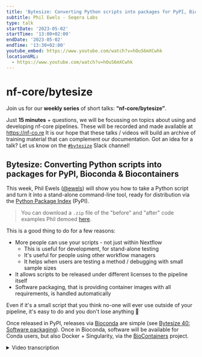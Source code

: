 ```yaml
---
title: 'Bytesize: Converting Python scripts into packages for PyPI, Bioconda & Biocontainers'
subtitle: Phil Ewels - Seqera Labs
type: talk
startDate: '2023-05-02'
startTime: '13:00+02:00'
endDate: '2023-05-02'
endTime: '13:30+02:00'
youtube_embed: https://www.youtube.com/watch?v=hOuS6mXCwhk
locationURL:
  - https://www.youtube.com/watch?v=hOuS6mXCwhk
---
```


# nf-core/bytesize

Join us for our **weekly series** of short talks: **“nf-core/bytesize”**.

Just **15 minutes** + questions, we will be focussing on topics about using and developing nf-core pipelines.
These will be recorded and made available at <https://nf-co.re>
It is our hope that these talks / videos will build an archive of training material that can complement our documentation. Got an idea for a talk? Let us know on the [`#bytesize`](https://nfcore.slack.com/channels/bytesize) Slack channel!

## Bytesize: Converting Python scripts into packages for PyPI, Bioconda & Biocontainers

This week, Phil Ewels ([@ewels](https://github.com/ewels/)) will show you how to take a Python script and turn it into a stand-alone command-line tool, ready for distribution via the [Python Package Index](https://pypi.org/) (PyPI).

> You can download a `.zip` file of the "before" and "after" code examples Phil demoed [here](https://github.com/nf-core/website/raw/master/public_html/assets/markdown_assets/events/2023/bytesize-python-packaging/python-packaging.zip).

This is a good thing to do for a few reasons:

- More people can use your scripts - not just within Nextflow
  - This is useful for development, for stand-alone testing
  - It's useful for people using other workflow managers
  - It helps when users are testing a method / debugging with small sample sizes
- It allows scripts to be released under different licenses to the pipeline itself
- Software packaging, that is providing container images with all requirements, is handled automatically

Even if it's a small script that you think no-one will ever use outside of your pipeline, it's easy to do and you don't lose anything 🙂

Once released in PyPI, releases via [Bioconda](https://bioconda.github.io/) are simple (see [Bytesize 40: Software packaging](https://nf-co.re/events/2022/bytesize-40-software-packaging)).
Once in Bioconda, software will be available for Conda users, but also Docker + Singularity, via the [BioContainers](https://biocontainers.pro/) project.

<details markdown="1"><summary>Video transcription</summary>
:::note
The content has been edited to make it reader-friendly
:::

[0:01](https://www.youtube.com/watch?v=hOuS6mXCwhk&t=1)
Hello, everyone, and welcome to this week's bytesize talk. I'm very happy to have Phil here, who is talking today about converting Python scripts into packages for PyPI, Bioconda, and biocontainers. It's your stage, Phil.

[0:17](https://www.youtube.com/watch?v=hOuS6mXCwhk&t=17)
Thank you. Hi, everybody. Thank you for joining me today. I'm going to have a little bit of fun together, hopefully. Today's talk was inspired by a conversation that's come up a few times within nf-core, which is when people have got scripts within a pipeline, so typically within a bin directory, or it could be within the exact shell block of a process. Instead of bundling that script with the pipeline, we instead prefer to package that script - or set of scripts - as a standalone software package instead. There are a few different reasons why we like to do this. Firstly, it makes the package and the analysis scripts available to anyone to use, even if they're not using Nextflow and not using this pipeline, so that's for the greater good of a community. More reusability, more visibility. It can sometimes help with licensing because we're no longer bundling and modifying code under potentially a different license within the nf-core repo, so the nf-core repo can be MIT and can just call this external tool. It also helps with software packaging, as Fran mentioned. For free, then we get a Docker image, a Singularity image, a Conda package, with all of the different requirements that you might need, so you don't need to spend a lot of time thinking about all the different, setting up custom Docker images and all this stuff. You just package your own scripts as its own standalone tool and you get all of that stuff for free, so, much better. All the maintenance can sit alongside the pipeline rather than integrated into the pipeline. It's a nice thing to do and for me, the main reason is that first one, which is that it makes the tool more usable for anyone, not necessarily tied to running within Nextflow, which I think is great because it's nice to use tools on a small scale and then to scale up to using a full size pipeline when you need it.

[2:16](https://www.youtube.com/watch?v=hOuS6mXCwhk&t=136)
I've told people in the past that this is easy, which it is, if you've done it lots of times before. But I thought it's probably time to put my money where my mouth is and actually show the process and hopefully convince you, too, that it isn't so bad. Now a few things to note before I kick off, firstly, I'm going to live code this. I have run through it earlier, so I've got a finished example on my side, which you can't see, which I will copy and paste from occasionally and hopefully refer to, if everything really goes wrong, but in the words of SpaceX, excitement is guaranteed because something will blow up at some point. So join me on that. Secondly, there are many, many ways to do this. My way is not necessarily the same as what I'm going to show and there are better ways to do things and probably recommendations that you should listen to from other people that are much better than mine. My aim today is to try and show you the easiest way to go from Python scripts to something on Bioconda, and I want to try and make that beginner friendly and as bytesized as possible.

[3:28](https://www.youtube.com/watch?v=hOuS6mXCwhk&t=208)
Let's start by sharing my screen up here and we will kick off. Spotlight my screen for everybody, so hopefully you can still see my face. To start off with a famous XKCD comic about Python environments, which are famously complicated packaging environments. We're going into something which is known for being difficult and varied, but that's fine. I'm going to keep it as simple as possible and you don't need to worry about all this stuff. I've got a little toy Python script here, it doesn't do very much, it just makes a plot and I wanted some input, so it takes a text file here, delete that now, called `title.txt` with some text in it. It reads that file in, sets it as a variable and sets the plot title to whatever it found and then it saves it. This is our starting point, I can try and run this now. If I do `python analysis.py`, there we go, we've got our plot and my nice plot, so it works, first step. This is where I'm assuming you're starting off, is you have a Python script which works.

[4:45](https://www.youtube.com/watch?v=hOuS6mXCwhk&t=285)
We have a few objectives to do, to take this script into a standalone Python package. Firstly we want to, as far as possible, make things optional and variable, so instead of having a fixed file name with a string like this, we want a better way to pass this information in to the tool, so we want to build the command line tool. We want to make it available ideally anywhere on the command line on the path, so make it into a proper command line tool rather than a script which you have to call using Python. We can call it "my_analysis_tool" or whatever and run that wherever. Once we've done all that stuff we want to package it up using Python packaging so that we have everything we need to push this package onto the Python package index, and we're going to focus on that. Once we've got this as a tool on PyPI, where anyone can install it, then the steps from PyPI to Conda is fairly easy. Once it's on Conda you get biocontainers for free which is the Docker image and the Singularity image. Really our destination for today is just Python packaging, just the PyPI. There's another talk, it's fairly old by now, but it's still totally valid, by Alex Peltzer on nf-core bytesize. It takes you from that Bioconda packaging steps, so you can follow on this this talk with that one. Hopefully that makes sense.

[6:14](https://www.youtube.com/watch?v=hOuS6mXCwhk&t=374)
First steps first, let's try and make this into a command line tool. Now there are a bunch of different ways to do this, probably the classic Python library to do command line parsing is called argpass, which many of you may be familiar with. Personally I've tended to use another package called "click", and more recently I am tending to use a package called "typer" which is actually based on "click". If I just use the right browser, this is URL, "typer"."Typer", gosh it's quite big, on a bigger screen it looks, I'll just make my window bigger just for a second so not reading anything here but just seeing what the website really looks like. It's got a really good website, it explains a lot about how to use it and you can click through the tutorial here and it tells you about everything, what's happening, why it works and the way it does and how to build something. We can start off with this, the simplest example, and we're going to say `import typer` here. Go up to the top, `import typer`, wrap our code in a function name. I can't copy from the VS code browser apparently, so I'm going to indent all of this code. Then I'm going to copy in that last bit which was there... my other window... down at the bottom.

[7:55](https://www.youtube.com/watch?v=hOuS6mXCwhk&t=475)
What's happening here? I'm importing a Python library called "typer", which is what we're using for the command line tool, I've put everything into a function which is just called `def __main__` and then at the bottom I've said `if __name__ == "__main__"`, so this is telling Python if this script is run directly, use "typer" to run this function. If I save that, now I can do Python analysis and nothing will happen, it should just work exactly the same, but I can do `python analysis --help` and you can see we're starting to get a command line tool come in here.

[8:27](https://www.youtube.com/watch?v=hOuS6mXCwhk&t=507)
Next up, let's get rid of this file, we don't really care about it being in the file, that was just a convenience, so I'm going to say let's instead pass the title as a command line option. With "typer" we just do that by adding a function argument to this function and I can get rid of this bit completely. To prove it I'll delete that file as well. Let's try again, do `python analysis --help` and sure enough now we have some help text saying, hey they are expecting a title, which is text and we have no default. If I try and run it without any arguments it will give me a nice error message. Now if I say "hello there", it's passed that in and our plot has a different title. That is our first step complete. We have a rudimentary command line interface and we have got rid of that file and we've now got command line options which makes it a much more usable flexible tool and that was not a lot of code I think you'll agree with me. With "typer" you can do many more things. You can obviously add lots more arguments here. You can say it should be an integer or boolean and it will craft the command line for you. You can use options instead of arguments so `--whatever`. You can set defaults, you can write help texts, loads of stuff like that. As you your tool becomes more advanced, maybe you dig into the type of documentation a little bit and learn about how to do that, but that's beyond the scope of today's talk.

[10:04](https://www.youtube.com/watch?v=hOuS6mXCwhk&t=604)
Next up, let's think about how to make this into an installable package and something we can run on the command line anywhere, those two things go together. If someone else comes and wants to run this package they're going to need to be able to import these same python packages, so I'm going to start off by making a new file called "requirements.txt" and I'm going to take these package names there and just pop them in there. We'll come back and use that in a minute and in the short term, if someone wanted to, they could now do `pip install -r requirements.txt` and that would install all the requirements for this tool. I'm also going to start moving stuff into some subdirectories and by convention I'm going to put it into a directory called "source". But it doesn't really matter, you can call it whatever you want. I'm going to call it "my_tool" and I'm going to move that python file up into that directory there. I'm also going to create a new file called `__init__.py`. This is a weird looking file name and it's a special case. By doing this in python, it tells the python packaging system that this folder's directory behaves as a python module, which is what we want to install later and so I can write add a docstring at the top saying "my_amazing_tool". I'm actually going to not put anything in here for now apart from a single variable which I'd put here by convention, but really you can do whatever you want. I'm going to call it again, use dunder - so double underscore -, version, double underscore, and also you know, semantic versioning 0.0.0.1 dev. We'll come back and use this variable a bit later, but for now it doesn't do anything.

[11:57](https://www.youtube.com/watch?v=hOuS6mXCwhk&t=717)
What else? We want to make the typer example slightly more complicated. We're gonna now create a typer app like this. We're going to get rid of this bit at the bottom, because we don't actually need that anymore if we're not going to be running it as a script. We're not going to be calling that python file directly. Get rid of that. We're going to now use a python decorator called `app.command()` here, to tell "typer" that this is a command to be used within the command line interface. This is a normal secondary set, but a first very simple example is so simple that you almost never use that with "typer". This is what you always do and then you can have multiple functions here decorated with command and you can have multiple sub-commands within your CLI, using that way and groups of sub-commands and all kinds of things. With nf-core we have grouped sub-commands. You do `nf-core module updates` for example and those are separate sub commands, so that's how you do it here. But for now, this would work in exactly the same way as the example I showed you a second ago.

[12:58](https://www.youtube.com/watch?v=hOuS6mXCwhk&t=778)
I'm going to add... because this is going to be a python package, it's really important to tell everybody about how to use it. I'm going to create a new LICENSE file. I am a fan of MIT, so I'm going to make it the MIT license and just paste in the text there that I've grabbed off the web and I'm going to make a README file, because this is going to turn up on github. We want people to know about what the tool is and how to use it, when they see the repo.

[13:27](https://www.youtube.com/watch?v=hOuS6mXCwhk&t=807)
Okay hopefully you're with me, that's all the simple stuff. Now we'll get on to a slightly more complicated bit about how to take this and make it installable. This is one of the bits where it gets very variable about how you can do it. Typically within python you can use a range of different installable python packages to do your python packaging. It's quite meta. There's a very old one called "discutils" which you shouldn't use and there's one called "setuptools" which is most common. That's what I'm going to use today. Other people like packaging setups such as one popular one called "poetry". There are quite a lot of them so if you have a preference, great, go for it. Maybe in the discussion afterwards people can suggest their favorites, but for now I'm going to stick with setuptools and I'm going to say `setup.py`, which again this gets a bit confusing, but you don't necessarily need and "setup.cfg". I should dump in here - you don't need to remember how to do this. I don't remember how to do this. I don't think anyone really remembers how to do this. I do some browsing, type in "setuptools.py.io", you can see there's quite good docs on this website for setuptools. They tell you how to do everything, they talk through it's quite easy to read and they also talk through all the different options of how to build this stuff. You can do it with what's called a "pyproject.toml" file, which is probably what I'll start doing soon when it becomes slightly more standard. There's a setup.cfg file, which is what I'm going to do now and there's also some documentation about the old school way of doing it which is "setup.py". Tor now the "setup.py" file is just for backwards compatibility.

[15:09](https://www.youtube.com/watch?v=hOuS6mXCwhk&t=909)
I'm going to do exactly what it tells me to do here. I'm going to say `import setuptools`, `setup()`, save and then I just forget about this file and never look at it again then everything else goes into this setup.cfg file and you can work through the examples here. For now I'm going to cheat for the sake of time and copy in the one I did earlier and just walk you through what these keys are quickly. Again I always copy this from the last project I did but you can copy it from the web very easily. "name" is important, "version" is important, because when you're updating a python package it needs to know which version number it is. And this then is using the special variable I set up here. Now if you look where it is, it's in the python module I made called "mytool" and the variable number is **version**. Here I'm saying, use an attribute, I could hard code it in this file if I wanted to, but I'm using it as an attribute and I'm using this variable which is under mytool **version**. You could call that whatever you want or you could just hard code it in this file. "Author", "description", "keywords", "license", "license files", "long descriptions" say it's markedown, that's just what shows on the PyPI website. "Classifiers" which are just categories, I always copy these without thinking. You can probably think a bit more about it if you want to. There is some slightly more interesting stuff down here. The minimum required version of python, which might be important for you. Where you put your source code, in this case I say look for any python modules you can find and look in the directory called source. If you call that something different you put that here and then that's looking for .init files like that. Then saying we require a bunch of other python packages here. Here I'm saying look at this file called requirements.text. If you didn't want to have that file for whatever reason you can also just list them in this file here as well.

[17:12](https://www.youtube.com/watch?v=hOuS6mXCwhk&t=1032)
Finally "console scripts". This is the bit which actually makes it into a command line tool and here we say I want to call my tool myawesometool. When someone types that into the command line, what I want python to do is to find the module called "mytool", which we've created here, with the init file. I've actually got this script called "analysis" here. Again, this file name could be whatever you want. Then look for a variable called "app". Here our variable is called. But I could also put a function name and stuff here as well, if I wanted to. For typer I'm going to say ".app".

[17:53](https://www.youtube.com/watch?v=hOuS6mXCwhk&t=1073)
Now, python will know what to do when I install my tool and... moment of truth, let's try and install it and see what breaks. Pip python package index uses pip and I'm going to say `pip install`. I could just do full stop for my current working directory and that will work, but I'm actually going to add the `-e` flag here, make it editable. What that does is, instead of copying all the files over to my python installation directory, it soft links them and that's really useful when developing locally because I can make edits to this file, hit save and adapt the reinstall tool every single time. I just am always in the habit of using `-e` pretty much all the time. Let's see what happens... yeah, it broke. "Setup not found". That's because I got the import wrong. `from setuptools import setup` and then set up search. I could have done set up like that, that should work as well. Let's try again. Great, you can see it's running through all those requirements. It's installing all the back end stuff which is like matplotlib and "typer", and it installed! So now, what did I call it? myawesometool! If I do `myawesometool --help`... Hooray! It works! Look at that, we've got a command line tool! Now I can run this wherever I am on my system. I don't have to be in this working directory anymore, doesn't matter if I... lets give an example... do testing. If I could do `myawesometool "This is a test"`. There we go. Now we've got that file created in there, because that was my working directory and sure enough, I got a nice title. Brilliant!

[20:03](https://www.youtube.com/watch?v=hOuS6mXCwhk&t=1203)
We have a command line tool, it installs locally, it works and it's got a nice command line interface. We're nearly there. The final thing then is to take this code and put it onto the python package index. If you start digging around on google, you will find instructions on how to do this and it will say run a whole load of command line functions. Run those, do this and that will publish it. There's a sandbox environment where you can test first and you have to sign up to PyPI, obviously, and register and create a project and everything. But my recommendation is to keep things simple and the only way I do it now is to do all of this through github actions and automate your publication of your package. That's all I'm going to show you today, because I can walk you through that quite easily and it's the same logic. If you've not used github actions before, the way it works is, you create a directory called `.github` - it's a hidden directory - and a subdirectory called `workflows`. In here I'm going to create a new file, which can be called anything "deploy-pypi.yaml".

[21:16](https://www.youtube.com/watch?v=hOuS6mXCwhk&t=1276)
Then I'm going to cheat and copy, because otherwise it's going to take me a while to type all this in. I'm going to walk you through it. This is a yaml file that tells github actions what to run and when to run it. We have a name up here, which can be anything, and firstly we have a trigger. This tells github: run this github action. Whenever this repository has a release and the event type is published, so whenever you create a new release on github and you click publish, this workflow will run and it'll run on a default branch. Then we have the meat of it. What is it actually doing? It's running on Ubuntu. It's checking out the source code first and setting up python. Now I install the dependencies manually here. I'm not totally sure if this is actually required or not, but it was in the last github actions I did, so I thought I'd do it again. First command is just upgrading pip itself and setting up setuptools and stuff. Then we do the `pip install .` command again, just to install whatever's in the current working directory. Now on github actions your tool is installed and then we run this python command with setup.py, which is just calling setuptools and saying `sdist`, the setuptools distribution and create a bdist_wheel. We don't need to know what that means or why it's there, but that's just the files that the python package index needs. Now it's built the distribution locally and then finally we publish it.

[22:40](https://www.youtube.com/watch?v=hOuS6mXCwhk&t=1360)
You can see where I copied it from. We publish it to the python package index. This is a check just to make sure if anyone has forked your repository. Don't bother trying to do this, because it obviously won't work. I usually just put this in, check if your github repository is called and then use this python package index action, which is a github action that someone else has written. I'm using a password and this is a github action sequence and this is an api token that you can get from the python package index website when you're logged in. That gives the github actions all the credentials it needs to be able to publish the python package for you. That's it. If everything works well, you stick all this on github you make it all lovely, you hit release and then you will be able to watch that workflow running and it will say "workflow published".

[23:33](https://www.youtube.com/watch?v=hOuS6mXCwhk&t=1413)
Remember to change this version when you run it more than once, because if you try and publish the same package twice with the same version number on python package index, it will fail. As long as you bump that, then everything should work and you should end up with a package on on pypi. When you have that package you'll be able to do name, that's I think that's what python package index uses. You'll be able to `pip install mytool` from anywhere. Anyone will be able to do that and it will just work and that's it. At that point you can pat yourself on your back, think how amazing the job you've just done is and how anyone can now use your analysis tools. Prepare yourself an onslaught of bug reports to github and take the next step and scaffold that pypi recipe into bioconda and do all the last stuff. But like I say, that's in a different talk and I'm not going to swamp everyone by talking about that too much today. Hopefully that made sense for everybody. Shout if you have any questions and I'd love to hear what workflows other people have and whether I made a mistake and if you think I should do it in a different way and if your way is better.

[24:42](https://www.youtube.com/watch?v=hOuS6mXCwhk&t=1482)
(host) Thank you so much. It's nice to see how some of the magic actually happens in the background. Do we have any questions from the audience?

(question) I've got one. Have you tried cookie cutter to automate all of this?

(answer) When I was prepping this with like five minutes to go, I was desperately trying to find a link for a really nice project which I've seen. I've spoken to the authors and I cannot remember the name of it. There's a few of them floating around but there's one definitely for bioinformatics where you can use a cookie cutter project and it scaffolds an entire python package index project for you, with all of this stuff in place. It's probably much better and quicker. I purposefully chose not to show that today, because I was thinking of going from someone who already has a script which is working through, and trying to explain what all the different stuff is doing. If you're starting from scratch I would absolutely do that and if anyone has any good links for projects or can remember the projects I'm talking about, please post them here or in slack.

(question cont.) I'll just drop the link in the chat. If someone doesn't know what we're talking about.

(answer cont) That links for cookie cutter itself, right, which is just like a generic templating tool. There are cookie cutter projects which people have created like template repositories. Specifically for python, if that makes sense.

[26:09](https://www.youtube.com/watch?v=hOuS6mXCwhk&t=1569)
(question) We do have another question in the chat. Someone is asking why not `pyprojects.toml`?

(answer) This is something else I was debating on the start. This is a bit of history here. When I started creating my first python projects you always used that `setup.py` file and you still can. It's a bit like how Nextflow config files are just a groovy script, where you can do whatever you like. `setup.py` is the same. It's just a python script, where you can do whatever you like.Which is wonderful and horrifying! Slowly over the last... the python community moves slowly... so for the last many years, there's been a move away from that way of doing things into more standardized file types and there are two which are being used: there's a `setup.config` file, which is exactly the same thing but in a structured file format, and the other one is `pyproject.toml`, which is the newer and better way of doing things. `pyproject.toml` is nice because it's also a standard for many other python tools with configs. If you want to use black to lint your code, which you should, because black is amazing, you'll put your settings in `pyproject.toml`. If you use, I don't know, mypy for type linting or any of these flake8 tools or whatever and it will be linting tools and stuff. They all stick their settings in `pyproject.toml`, which is great because you have one config file for everything to do with your python project. That is much nicer and you can also do all of your setuptools python stuff in there. There are a couple of things which I found I think are missing. Correct me if I'm wrong, I don't think you can point it to a `requirements.txt` file for all requirements. It's quite useful having that file sometimes, maybe it doesn't matter... I think the setup tools website says it's like in beta and it might change, so I thought I'd play it safe today and go for `setup.cfg`, which is newish, but fairly safe. But yeah, `pyproject.toml` is, if you can make it work for you, probably a nicer way to do it.

[28:13](https://www.youtube.com/watch?v=hOuS6mXCwhk&t=1693)
(host) We have some more comments. There was a link posted to Morris' cookie cutter package which has not been tried out, at least not by the person who posted it. It says ironically flake8 can't actually work with settings from pyproject.toml or at least couldn't a couple of months ago.

(speaker) Cookie cutter, this might look familiar to anyone who's used the nf-core template. We used to use cookie cutter for nf-core back in the early days and still use the underlying framework, which is called ginger. That's where this double squiggly brackets comes from, it's a templating system as you can see. Here you've got all these different settings, therefore with license options and a name and stuff and then these will go into all these double bracket things. The idea is, you do `cookie cutter run` or `cookie cutter`, I can't remember what the command is now build. Then you give it this github url and it will ask you a few questions which will just replace these defaults here. Then it will generate this package here, but with all the template placeholders filled in.

[29:26](https://www.youtube.com/watch?v=hOuS6mXCwhk&t=1766)
(host) Great! Do we have any more questions? It doesn't seem so. Thank you very much for this great talk. Before we wrap this up entirely I also have something to mention. Next week's bytesize talk is going to be one hour late. I will also post this again in the bytesize channel. Very interestingly there will be a talk from people that were part of the mentorship program. The deadline for the mentorship program just got extended, so it's actually for anyone who is still questioning if they should join or not. This is your chance to actually listening to people who have been part of it and they give some impressions. With this I would like to thank Phil again I would like to thank everyone who listened. Of course as usual, I would like to thank the Chan Zuckerberg Initiative for funding our talks and have a great week everyone.

</details>

